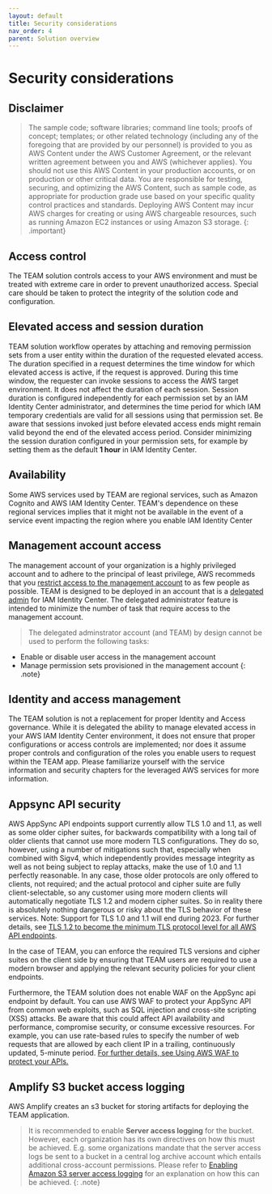 ```yaml
---
layout: default
title: Security considerations
nav_order: 4
parent: Solution overview
---
```


# Security considerations

## Disclaimer

> The sample code; software libraries; command line tools; proofs of concept; templates; or other related technology (including any of the foregoing that are provided by our personnel) is provided to you as AWS Content under the AWS Customer Agreement, or the relevant written agreement between you and AWS (whichever applies). You should not use this AWS Content in your production accounts, or on production or other critical data. You are responsible for testing, securing, and optimizing the AWS Content, such as sample code, as appropriate for production grade use based on your specific quality control practices and standards. Deploying AWS Content may incur AWS charges for creating or using AWS chargeable resources, such as running Amazon EC2 instances or using Amazon S3 storage.
{: .important}

## Access control
The TEAM solution controls access to your AWS environment and must be treated with extreme care in order to prevent unauthorized access. Special care should be taken to protect the integrity of the solution code and configuration.

## Elevated access and session duration
TEAM solution workflow operates by attaching and removing permission sets from a user entity within the duration of the requested elevated access. The duration specified in a request determines the time window for which elevated access is active, if the request is approved. During this time window, the requester can invoke sessions to access the AWS target environment. It does not affect the duration of each session. Session duration is configured independently for each permission set by an IAM Identity Center administrator, and determines the time period for which IAM temporary credentials are valid for all sessions using that permission set. Be aware that sessions invoked just before elevated access ends might remain valid beyond the end of the elevated access period. Consider minimizing the session duration configured in your permission sets, for example by setting them as the default **1 hour** in IAM Identity Center.

## Availability
Some AWS services used by TEAM are regional services, such as Amazon Cognito and AWS IAM Identity Center. TEAM's dependence on these regional services implies that it might not be available in the event of a service event impacting the region where you enable IAM Identity Center 

## Management account access
The management account of your organization is a highly privileged account and to adhere to the principal of least privilege, AWS recommeds that you [restrict access to the management account](https://docs.aws.amazon.com/organizations/latest/userguide/orgs_best-practices_mgmt-acct.html#best-practices_mgmt-use) to as few people as possible.
TEAM is designed to be deployed in an account that is a [delegated admin](https://docs.aws.amazon.com/singlesignon/latest/userguide/delegated-admin.html) for IAM Identity Center. The delegated administrator feature is intended to minimize the number of task that require access to the management account.

> The delegated adminstrator account (and TEAM) by design cannot be used to perform the following tasks:
  - Enable or disable user access in the management account
  - Manage permission sets provisioned in the management account
{: .note}

## Identity and access management
The TEAM solution is not a replacement for proper Identity and Access governance. While it is delegated the ability to manage elevated access in your AWS IAM Identity Center environment, it does not ensure that proper configurations or access controls are implemented; nor does it assume proper controls and configuration of the roles you enable users to request within the TEAM app. Please familiarize yourself with the service information and security chapters for the leveraged AWS services for more information.

## Appsync API security
AWS AppSync API endpoints support currently allow TLS 1.0 and 1.1, as well as some older cipher suites, for backwards compatibility with a long tail of older clients that cannot use more modern TLS configurations. They do so, however, using a number of mitigations such that, especially when combined with Sigv4, which independently provides message integrity as well as not being subject to replay attacks, make the use of 1.0 and 1.1 perfectly reasonable. In any case, those older protocols are only offered to clients, not required; and the actual protocol and cipher suite are fully client-selectable, so any customer using more modern clients will automatically negotiate TLS 1.2 and modern cipher suites. So in reality there is absolutely nothing dangerous or risky about the TLS behavior of these services. Note: Support for TLS 1.0 and 1.1 will end during 2023. For further details, see [TLS 1.2 to become the minimum TLS protocol level for all AWS API endpoints](https://aws.amazon.com/blogs/security/tls-1-2-required-for-aws-endpoints/).

In the case of TEAM, you can enforce the required TLS versions and cipher suites on the client side by ensuring that TEAM users are required to use a modern browser and applying the relevant security policies for your client endpoints.

Furthermore, the TEAM solution does not enable WAF on the AppSync api endpoint by default. You can use AWS WAF to protect your AppSync API from common web exploits, such as SQL injection and cross-site scripting (XSS) attacks. Be aware that this could affect API availability and performance, compromise security, or consume excessive resources. For example, you can use rate-based rules to specify the number of web requests that are allowed by each client IP in a trailing, continuously updated, 5-minute period.  [ For further details, see Using AWS WAF to protect your APIs.](https://docs.aws.amazon.com/appsync/latest/devguide/WAF-Integration.html)

## Amplify S3 bucket access logging
AWS Amplify creates an s3 bucket for storing artifacts for deploying the TEAM application. 
> It is recommended to enable **Server access logging** for the bucket. However, each organization has its own directives on how this must be achieved. E.g. some organizations mandate that the server access logs be sent to a bucket in a central log archive account which entails additional cross-account permissions. Please refer to [Enabling Amazon S3 server access logging](https://docs.aws.amazon.com/AmazonS3/latest/userguide/enable-server-access-logging.html) for an explanation on how this can be achieved.
{: .note}
